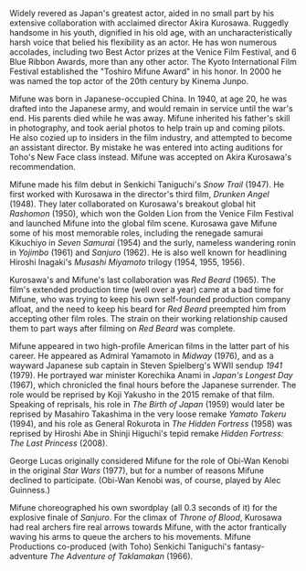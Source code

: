 <!-- Toshiro Mifune -->

Widely revered as Japan's greatest actor, aided in no small part by his extensive collaboration with acclaimed director Akira Kurosawa. Ruggedly handsome in his youth, dignified in his old age, with an uncharacteristically harsh voice that belied his flexibility as an actor. He has won numerous accolades, including two Best Actor prizes at the Venice Film Festival, and 6 Blue Ribbon Awards, more than any other actor. The Kyoto International Film Festival established the "Toshiro Mifune Award" in his honor. In 2000 he was named the top actor of the 20th century by Kinema Junpo.

Mifune was born in Japanese-occupied China. In 1940, at age 20, he was drafted into the Japanese army, and would remain in service until the war's end. His parents died while he was away. Mifune inherited his father's skill in photography, and took aerial photos to help train up and coming pilots. He also cozied up to insiders in the film industry, and attempted to become an assistant director. By mistake he was entered into acting auditions for Toho's New Face class instead. Mifune was accepted on Akira Kurosawa's recommendation.

Mifune made his film debut in Senkichi Taniguchi's _Snow Trail_ (1947). He first worked with Kurosawa in the director's third film, _Drunken Angel_ (1948). They later collaborated on Kurosawa's breakout global hit _Rashomon_ (1950), which won the Golden Lion from the Venice Film Festival and launched Mifune into the global film scene. Kurosawa gave Mifune some of his most memorable roles, including the renegade samurai Kikuchiyo in _Seven Samurai_ (1954) and the surly, nameless wandering ronin in _Yojimbo_ (1961) and _Sanjuro_ (1962). He is also well known for headlining Hiroshi Inagaki's _Musashi Miyamoto_ trilogy (1954, 1955, 1956).

Kurosawa's and Mifune's last collaboration was _Red Beard_ (1965). The film's extended production time (well over a year) came at a bad time for Mifune, who was trying to keep his own self-founded production company afloat, and the need to keep his beard for _Red Beard_ preempted him from accepting other film roles. The strain on their working relationship caused them to part ways after filming on _Red Beard_ was complete.

Mifune appeared in two high-profile American films in the latter part of his career. He appeared as Admiral Yamamoto in _Midway_ (1976), and as a wayward Japanese sub captain in Steven Spielberg's WWII sendup _1941_ (1979). He portrayed war minister Korechika Anami in _Japan's Longest Day_ (1967), which chronicled the final hours before the Japanese surrender. The role would be reprised by Koji Yakusho in the 2015 remake of that film. Speaking of reprisals, his role in _The Birth of Japan_ (1959) would later be reprised by Masahiro Takashima in the very loose remake _Yamato Takeru_ (1994), and his role as General Rokurota in _The Hidden Fortress_ (1958) was reprised by Hiroshi Abe in Shinji Higuchi's tepid remake _Hidden Fortress: The Last Princess_ (2008).

George Lucas originally considered Mifune for the role of Obi-Wan Kenobi in the original _Star Wars_ (1977), but for a number of reasons Mifune declined to participate. (Obi-Wan Kenobi was, of course, played by Alec Guinness.)

Mifune choreographed his own swordplay (all 0.3 seconds of it) for the explosive finale of _Sanjuro_. For the climax of _Throne of Blood_, Kurosawa had real archers fire real arrows towards Mifune, with the actor frantically waving his arms to queue the archers to his movements. Mifune Productions co-produced (with Toho) Senkichi Taniguchi's fantasy-adventure _The Adventure of Taklamakan_ (1966).